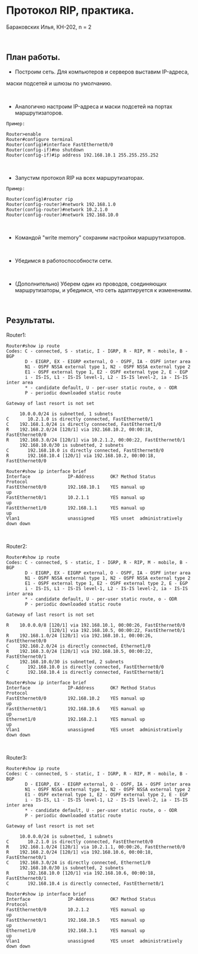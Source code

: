 Протокол RIP, практика.
=======================

Бараковских Илья, КН-202, n = 2

 

План работы.
------------

-   Построим сеть. Для компьютеров и серверов выставим IP-адреса,

маски подсетей и шлюзы по умолчанию.

 

-   Аналогично настроим IP-адреса и маски подсетей на портах маршрутизаторов.

~~~~~~~~~~~~~~~~~~~~~~~~~~~~~~~~~~~~~~~~~~~~~~~~~~~~~~~~~~~~~~~~~~~~~~~~~~~~~~~~
Пример:

Router>enable
Router#configure terminal
Router(config)#interface FastEthernet0/0
Router(config-if)#no shutdown
Router(config-if)#ip address 192.168.10.1 255.255.255.252
~~~~~~~~~~~~~~~~~~~~~~~~~~~~~~~~~~~~~~~~~~~~~~~~~~~~~~~~~~~~~~~~~~~~~~~~~~~~~~~~

 

-   Запустим протокол RIP на всех маршрутизаторах.

~~~~~~~~~~~~~~~~~~~~~~~~~~~~~~~~~~~~~~~~~~~~~~~~~~~~~~~~~~~~~~~~~~~~~~~~~~~~~~~~
Пример:

Router(config)#router rip
Router(config-router)#network 192.168.1.0
Router(config-router)#network 10.2.1.0
Router(config-router)#network 192.168.10.0
~~~~~~~~~~~~~~~~~~~~~~~~~~~~~~~~~~~~~~~~~~~~~~~~~~~~~~~~~~~~~~~~~~~~~~~~~~~~~~~~

 

-   Командой "write memory" сохраним настройки маршрутизаторов.

 

-   Убедимся в работоспособности сети.

 

-   (Дополнительно) Уберем один из проводов, соединяющих маршрутизаторы, и
    убедимся, что сеть адаптируется к изменениям.

 

Результаты.
-----------

Router1:

~~~~~~~~~~~~~~~~~~~~~~~~~~~~~~~~~~~~~~~~~~~~~~~~~~~~~~~~~~~~~~~~~~~~~~~~~~~~~~~~
Router#show ip route
Codes: C - connected, S - static, I - IGRP, R - RIP, M - mobile, B - BGP
       D - EIGRP, EX - EIGRP external, O - OSPF, IA - OSPF inter area
       N1 - OSPF NSSA external type 1, N2 - OSPF NSSA external type 2
       E1 - OSPF external type 1, E2 - OSPF external type 2, E - EGP
       i - IS-IS, L1 - IS-IS level-1, L2 - IS-IS level-2, ia - IS-IS inter area
       * - candidate default, U - per-user static route, o - ODR
       P - periodic downloaded static route

Gateway of last resort is not set

     10.0.0.0/24 is subnetted, 1 subnets
C       10.2.1.0 is directly connected, FastEthernet0/1
C    192.168.1.0/24 is directly connected, FastEthernet1/0
R    192.168.2.0/24 [120/1] via 192.168.10.2, 00:00:18, FastEthernet0/0
R    192.168.3.0/24 [120/1] via 10.2.1.2, 00:00:22, FastEthernet0/1
     192.168.10.0/30 is subnetted, 2 subnets
C       192.168.10.0 is directly connected, FastEthernet0/0
R       192.168.10.4 [120/1] via 192.168.10.2, 00:00:18, FastEthernet0/0

Router#show ip interface brief
Interface              IP-Address      OK? Method Status                Protocol 
FastEthernet0/0        192.168.10.1    YES manual up                    up 
FastEthernet0/1        10.2.1.1        YES manual up                    up 
FastEthernet1/0        192.168.1.1     YES manual up                    up 
Vlan1                  unassigned      YES unset  administratively down down
~~~~~~~~~~~~~~~~~~~~~~~~~~~~~~~~~~~~~~~~~~~~~~~~~~~~~~~~~~~~~~~~~~~~~~~~~~~~~~~~

 

Router2:

~~~~~~~~~~~~~~~~~~~~~~~~~~~~~~~~~~~~~~~~~~~~~~~~~~~~~~~~~~~~~~~~~~~~~~~~~~~~~~~~
Router#show ip route
Codes: C - connected, S - static, I - IGRP, R - RIP, M - mobile, B - BGP
       D - EIGRP, EX - EIGRP external, O - OSPF, IA - OSPF inter area
       N1 - OSPF NSSA external type 1, N2 - OSPF NSSA external type 2
       E1 - OSPF external type 1, E2 - OSPF external type 2, E - EGP
       i - IS-IS, L1 - IS-IS level-1, L2 - IS-IS level-2, ia - IS-IS inter area
       * - candidate default, U - per-user static route, o - ODR
       P - periodic downloaded static route

Gateway of last resort is not set

R    10.0.0.0/8 [120/1] via 192.168.10.1, 00:00:26, FastEthernet0/0
                [120/1] via 192.168.10.5, 00:00:22, FastEthernet0/1
R    192.168.1.0/24 [120/1] via 192.168.10.1, 00:00:26, FastEthernet0/0
C    192.168.2.0/24 is directly connected, Ethernet1/0
R    192.168.3.0/24 [120/1] via 192.168.10.5, 00:00:22, FastEthernet0/1
     192.168.10.0/30 is subnetted, 2 subnets
C       192.168.10.0 is directly connected, FastEthernet0/0
C       192.168.10.4 is directly connected, FastEthernet0/1

Router#show ip interface brief
Interface              IP-Address      OK? Method Status                Protocol 
FastEthernet0/0        192.168.10.2    YES manual up                    up 
FastEthernet0/1        192.168.10.6    YES manual up                    up 
Ethernet1/0            192.168.2.1     YES manual up                    up 
Vlan1                  unassigned      YES unset  administratively down down
~~~~~~~~~~~~~~~~~~~~~~~~~~~~~~~~~~~~~~~~~~~~~~~~~~~~~~~~~~~~~~~~~~~~~~~~~~~~~~~~

 

Router3:

~~~~~~~~~~~~~~~~~~~~~~~~~~~~~~~~~~~~~~~~~~~~~~~~~~~~~~~~~~~~~~~~~~~~~~~~~~~~~~~~
Router#show ip route
Codes: C - connected, S - static, I - IGRP, R - RIP, M - mobile, B - BGP
       D - EIGRP, EX - EIGRP external, O - OSPF, IA - OSPF inter area
       N1 - OSPF NSSA external type 1, N2 - OSPF NSSA external type 2
       E1 - OSPF external type 1, E2 - OSPF external type 2, E - EGP
       i - IS-IS, L1 - IS-IS level-1, L2 - IS-IS level-2, ia - IS-IS inter area
       * - candidate default, U - per-user static route, o - ODR
       P - periodic downloaded static route

Gateway of last resort is not set

     10.0.0.0/24 is subnetted, 1 subnets
C       10.2.1.0 is directly connected, FastEthernet0/0
R    192.168.1.0/24 [120/1] via 10.2.1.1, 00:00:26, FastEthernet0/0
R    192.168.2.0/24 [120/1] via 192.168.10.6, 00:00:18, FastEthernet0/1
C    192.168.3.0/24 is directly connected, Ethernet1/0
     192.168.10.0/30 is subnetted, 2 subnets
R       192.168.10.0 [120/1] via 192.168.10.6, 00:00:18, FastEthernet0/1
C       192.168.10.4 is directly connected, FastEthernet0/1

Router#show ip interface brief
Interface              IP-Address      OK? Method Status                Protocol 
FastEthernet0/0        10.2.1.2        YES manual up                    up 
FastEthernet0/1        192.168.10.5    YES manual up                    up 
Ethernet1/0            192.168.3.1     YES manual up                    up 
Vlan1                  unassigned      YES unset  administratively down down
~~~~~~~~~~~~~~~~~~~~~~~~~~~~~~~~~~~~~~~~~~~~~~~~~~~~~~~~~~~~~~~~~~~~~~~~~~~~~~~~
